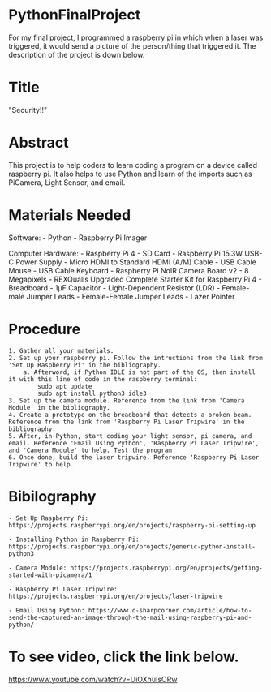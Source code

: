 # PythonFinalProject
For my final project, I programmed a raspberry pi in which when a laser was triggered, it would send a picture of the person/thing that triggered it. The description of the project is down below.

# Title
"Security!!"

# Abstract
This project is to help coders to learn coding a program on a device called raspberry pi. It also helps to use Python and learn of the imports such as PiCamera, Light Sensor, and email.


# Materials Needed
Software:
    - Python
    - Raspberry Pi Imager

Computer Hardware:
    - Raspberry Pi 4
        - SD Card
        - Raspberry Pi 15.3W USB-C Power Supply
        - Micro HDMI to Standard HDMI (A/M) Cable
        - USB Cable Mouse
        - USB  Cable Keyboard
    - Raspberry Pi NoIR Camera Board v2 - 8 Megapixels
    - REXQualis Upgraded Complete Starter Kit for Raspberry Pi 4
	    - Breadboard
	    - 1µF Capacitor
	    - Light-Dependent Resistor (LDR)
	    - Female-male Jumper Leads
	    - Female-Female Jumper Leads
	- Lazer Pointer

# Procedure
    1. Gather all your materials. 
    2. Set up your raspberry pi. Follow the intructions from the link from 'Set Up Raspberry Pi' in the bibliography.
        a. Afterword, if Python IDLE is not part of the OS, then install it with this line of code in the raspberry terminal:
            sudo apt update
            sudo apt install python3 idle3
    3. Set up the camera module. Reference from the link from 'Camera Module' in the bibliography.
    4. Create a prototype on the breadboard that detects a broken beam. Reference from the link from 'Raspberry Pi Laser Tripwire' in the bibliography.
    5. After, in Python, start coding your light sensor, pi camera, and email. Reference 'Email Using Python', 'Raspberry Pi Laser Tripwire', and 'Camera Module' to help. Test the program
    6. Once done, build the laser tripwire. Reference 'Raspberry Pi Laser Tripwire' to help.



# Bibilography
    - Set Up Raspberry Pi: https://projects.raspberrypi.org/en/projects/raspberry-pi-setting-up

    - Installing Python in Raspberry Pi: https://projects.raspberrypi.org/en/projects/generic-python-install-python3

    - Camera Module: https://projects.raspberrypi.org/en/projects/getting-started-with-picamera/1

    - Raspberry Pi Laser Tripwire: https://projects.raspberrypi.org/en/projects/laser-tripwire

    - Email Using Python: https://www.c-sharpcorner.com/article/how-to-send-the-captured-an-image-through-the-mail-using-raspberry-pi-and-python/

# To see video, click the link below.
https://www.youtube.com/watch?v=UiOXhuIsORw 